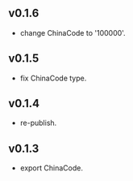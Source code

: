## v0.1.6

* change ChinaCode to '100000'.

## v0.1.5

* fix ChinaCode type.

## v0.1.4

* re-publish.

## v0.1.3

* export ChinaCode.
